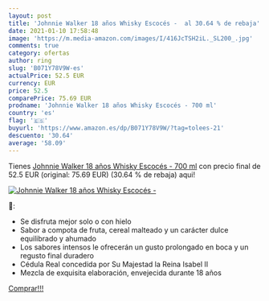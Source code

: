 ```yaml
---
layout: post
title: 'Johnnie Walker 18 años Whisky Escocés -  al 30.64 % de rebaja'
date: 2021-01-10 17:58:48
image: 'https://m.media-amazon.com/images/I/416JcTSH2iL._SL200_.jpg'
comments: true
category: ofertas
author: ring
slug: 'B071Y78V9W-es'
actualPrice: 52.5 EUR
currency: EUR
price: 52.5
comparePrice: 75.69 EUR
prodname: 'Johnnie Walker 18 años Whisky Escocés - 700 ml'
country: 'es'
flag: '🇪🇸'
buyurl: 'https://www.amazon.es/dp/B071Y78V9W/?tag=tolees-21'
descuento: '30.64'
average: '58.09'
---
```


Tienes [Johnnie Walker 18 años Whisky Escocés - 700 ml](https://www.amazon.es/dp/B071Y78V9W/?tag=tolees-21) con precio final de  52.5 EUR (original: 75.69 EUR) (30.64 %  de rebaja) aqui!

[![Johnnie Walker 18 años Whisky Escocés - ](https://m.media-amazon.com/images/I/416JcTSH2iL._SL200_.jpg)](https://www.amazon.es/dp/B071Y78V9W/?tag=tolees-21)

🔎:

- Se disfruta mejor solo o con hielo
- Sabor a compota de fruta, cereal malteado y un carácter dulce equilibrado y ahumado
- Los sabores intensos le ofrecerán un gusto prolongado en boca y un regusto final duradero
- Cédula Real concedida por Su Majestad la Reina Isabel II
- Mezcla de exquisita elaboración, envejecida durante 18 años

[Comprar!!!](https://www.amazon.es/dp/B071Y78V9W/?tag=tolees-21)
